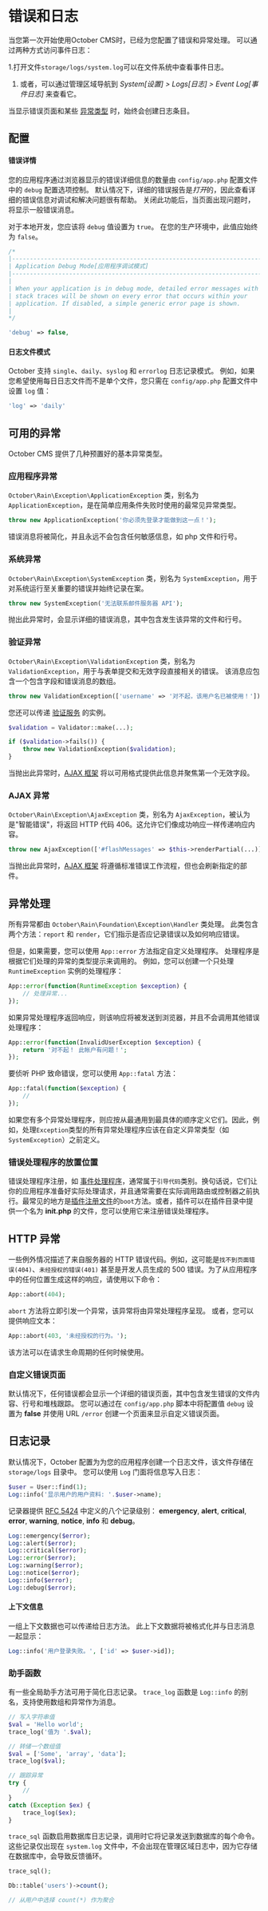 # 错误和日志

当您第一次开始使用October CMS时，已经为您配置了错误和异常处理。 可以通过两种方式访问事件日志：

1.打开文件`storage/logs/system.log`可以在文件系统中查看事件日志。
1. 或者，可以通过管理区域导航到 *System[设置] > Logs[日志] > Event Log[事件日志]* 来查看它。

当显示错误页面和某些 [异常类型](#exception-types) 时，始终会创建日志条目。

## 配置

#### 错误详情

您的应用程序通过浏览器显示的错误详细信息的数量由 `config/app.php` 配置文件中的 `debug` 配置选项控制。 默认情况下，详细的错误报告是*打开*的，因此查看详细的错误信息对调试和解决问题很有帮助。 关闭此功能后，当页面出现问题时，将显示一般错误消息。

对于本地开发，您应该将 `debug` 值设置为 `true`。 在您的生产环境中，此值应始终为 `false`。

```php
/*
|--------------------------------------------------------------------------
| Application Debug Mode[应用程序调试模式]
|--------------------------------------------------------------------------
|
| When your application is in debug mode, detailed error messages with
| stack traces will be shown on every error that occurs within your
| application. If disabled, a simple generic error page is shown.
|
*/

'debug' => false,
```

#### 日志文件模式

October 支持 `single`、`daily`、`syslog` 和 `errorlog` 日志记录模式。 例如，如果您希望使用每日日志文件而不是单个文件，您只需在 `config/app.php` 配置文件中设置 `log` 值：

```php
'log' => 'daily'
```

## 可用的异常

October CMS 提供了几种预置好的基本异常类型。

### 应用程序异常

`October\Rain\Exception\ApplicationException` 类，别名为 `ApplicationException`，是在简单应用条件失败时使用的最常见异常类型。

```php
throw new ApplicationException('你必须先登录才能做到这一点！');
```

错误消息将被简化，并且永远不会包含任何敏感信息，如 php 文件和行号。

### 系统异常

`October\Rain\Exception\SystemException` 类，别名为 `SystemException`，用于对系统运行至关重要的错误并始终记录在案。

```php
throw new SystemException('无法联系邮件服务器 API');
```

抛出此异常时，会显示详细的错误消息，其中包含发生该异常的文件和行号。

<a id="oc-validation-exception"></a>
### 验证异常

`October\Rain\Exception\ValidationException` 类，别名为 `ValidationException`，用于与表单提交和无效字段直接相关的错误。 该消息应包含一个包含字段和错误消息的数组。

```php
throw new ValidationException(['username' => '对不起，该用户名已被使用！']);
```

您还可以传递 [验证服务](validation.md) 的实例。

```php
$validation = Validator::make(...);

if ($validation->fails()) {
    throw new ValidationException($validation);
}
```

当抛出此异常时，[AJAX 框架](../ajax/introduction.md) 将以可用格式提供此信息并聚焦第一个无效字段。

<a id="oc-ajax-exception"></a>
### AJAX 异常

`October\Rain\Exception\AjaxException` 类，别名为 `AjaxException`，被认为是"智能错误"，将返回 HTTP 代码 406。这允许它们像成功响应一样传递响应内容。

```php
throw new AjaxException(['#flashMessages' => $this->renderPartial(...)]);
```

当抛出此异常时，[AJAX 框架](../ajax/introduction.md) 将遵循标准错误工作流程，但也会刷新指定的部件。

## 异常处理

所有异常都由 `October\Rain\Foundation\Exception\Handler` 类处理。 此类包含两个方法：`report` 和 `render`，它们指示是否应记录错误以及如何响应错误。

但是，如果需要，您可以使用 `App::error` 方法指定自定义处理程序。 处理程序是根据它们处理的异常的类型提示来调用的。 例如，您可以创建一个只处理 `RuntimeException` 实例的处理程序：

```php
App::error(function(RuntimeException $exception) {
    // 处理异常...
});
```

如果异常处理程序返回响应，则该响应将被发送到浏览器，并且不会调用其他错误处理程序：

```php
App::error(function(InvalidUserException $exception) {
    return '对不起！ 此帐户有问题！';
});
```

要侦听 PHP 致命错误，您可以使用 `App::fatal` 方法：

```php
App::fatal(function($exception) {
    //
});
```

如果您有多个异常处理程序，则应按从最通用到最具体的顺序定义它们。因此，例如，处理`Exception`类型的所有异常处理程序应该在自定义异常类型（如`SystemException`）之前定义。

### 错误处理程序的放置位置

错误处理程序注册，如 [事件处理程序](events.md)，通常属于`引导代码`类别。换句话说，它们让你的应用程序准备好实际处理请求，并且通常需要在实际调用路由或控制器之前执行。最常见的地方是[插件注册文件](../plugin/registration.md#oc-registration-methods)的`boot`方法。或者，插件可以在插件目录中提供一个名为 **init.php** 的文件，您可以使用它来注册错误处理程序。

## HTTP 异常

一些例外情况描述了来自服务器的 HTTP 错误代码。例如，这可能是`找不到页面错误(404)`、`未经授权的错误(401)` 甚至是开发人员生成的 500 错误。为了从应用程序中的任何位置生成这样的响应，请使用以下命令：

```php
App::abort(404);
```

`abort` 方法将立即引发一个异常，该异常将由异常处理程序呈现。 或者，您可以提供响应文本：

```php
App::abort(403, '未经授权的行为。');
```

该方法可以在请求生命周期的任何时候使用。

### 自定义错误页面

默认情况下，任何错误都会显示一个详细的错误页面，其中包含发生错误的文件内容、行号和堆栈跟踪。 您可以通过在 `config/app.php` 脚本中将配置值 `debug` 设置为 **false** 并使用 URL `/error` 创建一个页面来显示自定义错误页面。

## 日志记录

默认情况下，October 配置为为您的应用程序创建一个日志文件，该文件存储在 `storage/logs` 目录中。 您可以使用 `Log` 门面将信息写入日志：

```php
$user = User::find(1);
Log::info('显示用户的用户资料: '.$user->name);
```

记录器提供 [RFC 5424](http://tools.ietf.org/html/rfc5424) 中定义的八个记录级别： **emergency**, **alert**, **critical**, **error**, **warning**, **notice**, **info** 和 **debug**。

```php
Log::emergency($error);
Log::alert($error);
Log::critical($error);
Log::error($error);
Log::warning($error);
Log::notice($error);
Log::info($error);
Log::debug($error);
```

#### 上下文信息

一组上下文数据也可以传递给日志方法。 此上下文数据将被格式化并与日志消息一起显示：

```php
Log::info('用户登录失败。', ['id' => $user->id]);
```

<a id="oc-helper-functions"></a>
### 助手函数

有一些全局助手方法可用于简化日志记录。 `trace_log` 函数是 `Log::info` 的别名，支持使用数组和异常作为消息。

```php
// 写入字符串值
$val = 'Hello world';
trace_log('值为 '.$val);

// 转储一个数组值
$val = ['Some', 'array', 'data'];
trace_log($val);

// 跟踪异常
try {
    //
}
catch (Exception $ex) {
    trace_log($ex);
}
```

`trace_sql` 函数启用数据库日志记录，调用时它将记录发送到数据库的每个命令。 这些记录仅出现在 `system.log` 文件中，不会出现在管理区域日志中，因为它存储在数据库中，会导致反馈循环。

```php
trace_sql();

Db::table('users')->count();

// 从用户中选择 count(*) 作为聚合
```
